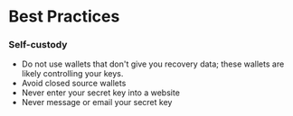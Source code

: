 # Best Practices

### Self-custody

- Do not use wallets that don't give you recovery data; these wallets are likely controlling your keys.
- Avoid closed source wallets
- Never enter your secret key into a website
- Never message or email your secret key
